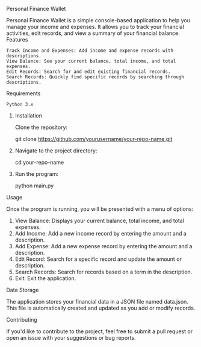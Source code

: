 Personal Finance Wallet

Personal Finance Wallet is a simple console-based application to help you manage your income and expenses. It allows you to track your financial activities, edit records, and view a summary of your financial balance.
Features

    Track Income and Expenses: Add income and expense records with descriptions.
    View Balance: See your current balance, total income, and total expenses.
    Edit Records: Search for and edit existing financial records.
    Search Records: Quickly find specific records by searching through descriptions.

Requirements

    Python 3.x

1. Installation

    Clone the repository:

     git clone https://github.com/yourusername/your-repo-name.git

2. Navigate to the project directory:

     cd your-repo-name

3. Run the program:

    python main.py

Usage

Once the program is running, you will be presented with a menu of options:

  1.  View Balance: Displays your current balance, total income, and total expenses.
  2.  Add Income: Add a new income record by entering the amount and a description.
  3.  Add Expense: Add a new expense record by entering the amount and a description.
  4.  Edit Record: Search for a specific record and update the amount or description.
  5.  Search Records: Search for records based on a term in the description.
  6.  Exit: Exit the application.

Data Storage

The application stores your financial data in a JSON file named data.json. This file is automatically created and updated as you add or modify records.

Contributing

If you'd like to contribute to the project, feel free to submit a pull request or open an issue with your suggestions or bug reports.
